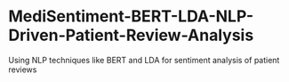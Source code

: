 # MediSentiment-BERT-LDA-NLP-Driven-Patient-Review-Analysis
Using NLP techniques like BERT and LDA for sentiment analysis of patient reviews
